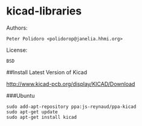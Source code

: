 kicad-libraries
===============


Authors:

    Peter Polidoro <polidorop@janelia.hhmi.org>

License:

    BSD

##Install Latest Version of Kicad

<http://www.kicad-pcb.org/display/KICAD/Download>

###Ubuntu

```shell
sudo add-apt-repository ppa:js-reynaud/ppa-kicad
sudo apt-get update
sudo apt-get install kicad
```
